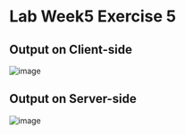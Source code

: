 # Lab Week5 Exercise 5

## Output on Client-side

![image](https://user-images.githubusercontent.com/74868126/115152468-ca5ae500-a0a3-11eb-9dda-6f5061410894.png)


## Output on Server-side

![image](https://user-images.githubusercontent.com/74868126/115152480-d6df3d80-a0a3-11eb-9a61-1dbe4a2c4ecc.png)

